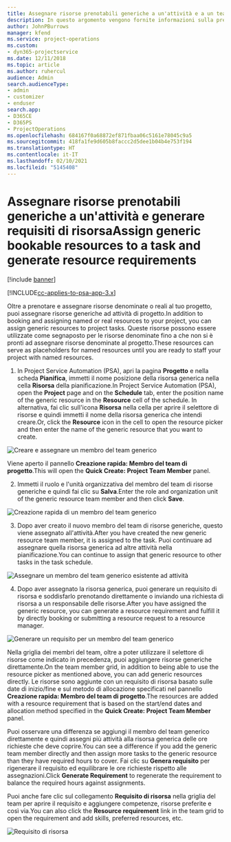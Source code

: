 ```yaml
---
title: Assegnare risorse prenotabili generiche a un'attività e a un team di progetto
description: In questo argomento vengono fornite informazioni sulla prenotazione di risorse generiche per attività e team di progetto.
author: JohnPBurrows
manager: kfend
ms.service: project-operations
ms.custom:
- dyn365-projectservice
ms.date: 12/11/2018
ms.topic: article
ms.author: ruhercul
audience: Admin
search.audienceType:
- admin
- customizer
- enduser
search.app:
- D365CE
- D365PS
- ProjectOperations
ms.openlocfilehash: 684167f0a68872ef871fbaa06c5161e78045c9a5
ms.sourcegitcommit: 418fa1fe9d605b8faccc2d5dee1b04b4e753f194
ms.translationtype: HT
ms.contentlocale: it-IT
ms.lasthandoff: 02/10/2021
ms.locfileid: "5145408"
---
```

# <a name="assign-generic-bookable-resources-to-a-task-and-generate-resource-requirements"></a><span data-ttu-id="be972-103">Assegnare risorse prenotabili generiche a un'attività e generare requisiti di risorsa</span><span class="sxs-lookup"><span data-stu-id="be972-103">Assign generic bookable resources to a task and generate resource requirements</span></span> 

[!include [banner](../includes/psa-now-project-operations.md)]

[!INCLUDE[cc-applies-to-psa-app-3.x](../includes/cc-applies-to-psa-app-3x.md)]

<span data-ttu-id="be972-104">Oltre a prenotare e assegnare risorse denominate o reali al tuo progetto, puoi assegnare risorse generiche ad attività di progetto.</span><span class="sxs-lookup"><span data-stu-id="be972-104">In addition to booking and assigning named or real resources to your project, you can assign generic resources to project tasks.</span></span> <span data-ttu-id="be972-105">Queste risorse possono essere utilizzate come segnaposto per le risorse denominate fino a che non si è pronti ad assegnare risorse denominate al progetto.</span><span class="sxs-lookup"><span data-stu-id="be972-105">These resources can serve as placeholders for named resources until you are ready to staff your project with named resources.</span></span> 

1. <span data-ttu-id="be972-106">In Project Service Automation (PSA), apri la pagina **Progetto** e nella scheda **Pianifica**, immetti il nome posizione della risorsa generica nella cella **Risorsa** della pianificazione.</span><span class="sxs-lookup"><span data-stu-id="be972-106">In Project Service Automation (PSA), open the **Project** page and on the **Schedule** tab, enter the position name of the generic resource in the **Resource** cell of the schedule.</span></span> <span data-ttu-id="be972-107">In alternativa, fai clic sull'icona **Risorsa** nella cella per aprire il selettore di risorse e quindi immetti il nome della risorsa generica che intendi creare.</span><span class="sxs-lookup"><span data-stu-id="be972-107">Or, click the **Resource** icon in the cell to open the resource picker and then enter the name of the generic resource that you want to create.</span></span>

![Creare e assegnare un membro del team generico](media/RM-how-to-9.png)

<span data-ttu-id="be972-109">Viene aperto il pannello **Creazione rapida: Membro del team di progetto**.</span><span class="sxs-lookup"><span data-stu-id="be972-109">This will open the **Quick Create: Project Team Member** panel.</span></span> 

2. <span data-ttu-id="be972-110">Immetti il ruolo e l'unità organizzativa del membro del team di risorse generiche e quindi fai clic su **Salva**.</span><span class="sxs-lookup"><span data-stu-id="be972-110">Enter the role and organization unit of the generic resource team member and then click **Save**.</span></span>

![Creazione rapida di un membro del team generico](media/RM-how-to-10.png)

3. <span data-ttu-id="be972-112">Dopo aver creato il nuovo membro del team di risorse generiche, questo viene assegnato all'attività.</span><span class="sxs-lookup"><span data-stu-id="be972-112">After you have created the new generic resource team member, it is assigned to the task.</span></span> <span data-ttu-id="be972-113">Puoi continuare ad assegnare quella risorsa generica ad altre attività nella pianificazione.</span><span class="sxs-lookup"><span data-stu-id="be972-113">You can continue to assign that generic resource to other tasks in the task schedule.</span></span>

![Assegnare un membro del team generico esistente ad attività](media/RM-how-to-11.png)

4. <span data-ttu-id="be972-115">Dopo aver assegnato la risorsa generica, puoi generare un requisito di risorsa e soddisfarlo prenotando direttamente o inviando una richiesta di risorsa a un responsabile delle risorse.</span><span class="sxs-lookup"><span data-stu-id="be972-115">After you have assigned the generic resource, you can generate a resource requirement and fulfill it by directly booking or submitting a resource request to a resource manager.</span></span>

![Generare un requisito per un membro del team generico](media/RM-how-to-12.png)

<span data-ttu-id="be972-117">Nella griglia dei membri del team, oltre a poter utilizzare il selettore di risorse come indicato in precedenza, puoi aggiungere risorse generiche direttamente.</span><span class="sxs-lookup"><span data-stu-id="be972-117">On the team member grid, in addition to being able to use the resource picker as mentioned above, you can add generic resources directly.</span></span> <span data-ttu-id="be972-118">Le risorse sono aggiunte con un requisito di risorsa basato sulle date di inizio/fine e sul metodo di allocazione specificati nel pannello **Creazione rapida: Membro del team di progetto**.</span><span class="sxs-lookup"><span data-stu-id="be972-118">The resources are added with a resource requirement that is based on the start/end dates and allocation method specified in the **Quick Create: Project Team Member** panel.</span></span>

<span data-ttu-id="be972-119">Puoi osservare una differenza se aggiungi il membro del team generico direttamente e quindi assegni più attività alla risorsa generica delle ore richieste che deve coprire.</span><span class="sxs-lookup"><span data-stu-id="be972-119">You can see a difference if you add the generic team member directly and then assign more tasks to the generic resource than they have required hours to cover.</span></span> <span data-ttu-id="be972-120">Fai clic su **Genera requisito** per rigenerare il requisito ed equilibrare le ore richieste rispetto alle assegnazioni.</span><span class="sxs-lookup"><span data-stu-id="be972-120">Click **Generate Requirement** to regenerate the requirement to balance the required hours against assignments.</span></span>

<span data-ttu-id="be972-121">Puoi anche fare clic sul collegamento **Requisito di risorsa** nella griglia del team per aprire il requisito e aggiungere competenze, risorse preferite e così via.</span><span class="sxs-lookup"><span data-stu-id="be972-121">You can also click the **Resource requirement** link in the team grid to open the requirement and add skills, preferred resources, etc.</span></span>

![Requisito di risorsa](media/RM-how-to-13.png)

